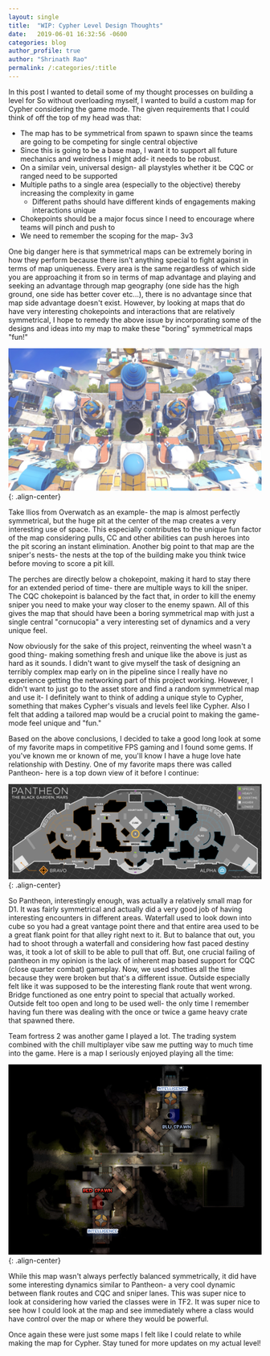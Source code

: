 ```yaml
---
layout: single
title:  "WIP: Cypher Level Design Thoughts"
date:   2019-06-01 16:32:56 -0600
categories: blog
author_profile: true
author: "Shrinath Rao"
permalink: /:categories/:title
---
```


In this post I wanted to detail some of my thought processes on building a level for
So without overloading myself, I wanted to build a custom map for Cypher considering the game mode. The given requirements that I could think of off the top of my head was that:

* The map has to be symmetrical from spawn to spawn since the teams are going to be competing for single central objective
* Since this is going to be a base map, I want it to support all future mechanics and weirdness I might add- it needs to be robust.
* On a similar vein, universal design- all playstyles whether it be CQC or ranged need to be supported
* Multiple paths to a single area (especially to the objective) thereby increasing the complexity in game
    * Different paths should have different kinds of engagements making interactions unique
* Chokepoints should be a major focus since I need to encourage where teams will pinch and push to
* We need to remember the scoping for the map- 3v3

One big danger here is that symmetrical maps can be extremely boring in how they perform because there isn't anything special to fight against in terms of map uniqueness. Every area is the same regardless of which side you are approaching it from so in terms of map advantage and playing and seeking an advantage through map geography (one side has the high ground, one side has better cover etc...), there is no advantage since that map side advantage doesn't exist. However, by looking at maps that do have very interesting chokepoints and interactions that are relatively symmetrical, I hope to remedy the above issue by incorporating some of the designs and ideas into my map to make these "boring" symmetrical maps "fun!"

![image-center](../_img/WIPLevel/ilios.jpg){: .align-center}

Take Ilios from Overwatch as an example- the map is almost perfectly symmetrical, but the huge pit at the center of the map creates a very interesting use of space. This especially contributes to the unique fun factor of the map considering pulls, CC and other abilities can push heroes into the pit scoring an instant elimination. Another big point to that map are the sniper's nests- the nests at the top of the building make you think twice before moving to score a pit kill.

The perches are directly below a chokepoint, making it hard to stay there for an extended period of time- there are multiple ways to kill the sniper. The CQC chokepoint is balanced by the fact that, in order to kill the enemy sniper you need to make your way closer to the enemy spawn. All of this gives the map that should have been a boring symmetrical map with just a single central "cornucopia" a very interesting set of dynamics and a very unique feel.


Now obviously for the sake of this project, reinventing the wheel wasn't a good thing- making something fresh and unique like the above is just as hard as it sounds. I didn't want to give myself the task of designing an terribly complex map early on in the pipeline since I really have no experience getting the networking part of this project working. However, I didn't want to just go to the asset store and find a random symmetrical map and use it- I definitely want to think of adding a unique style to Cypher, something that makes Cypher's visuals and levels feel like Cypher. Also I felt that adding a tailored map would be a crucial point to making the game-mode feel unique and "fun."  

Based on the above conclusions, I decided to take a good long look at some of my favorite maps in competitive FPS gaming and I found some gems. If you've known me or known of me, you'll know I have a huge love hate relationship with Destiny. One of my favorite maps there was called Pantheon- here is a top down view of it before I continue:

![image-center](../_img/WIPLevel/pantheon.jpg){: .align-center}

So Pantheon, interestingly enough, was actually a relatively small map for D1. It was fairly symmetrical and actually did a very good job of having interesting encounters in different areas. Waterfall used to look down into cube so you had a great vantage point there and that entire area used to be a great flank point for that alley right next to it. But to balance that out, you had to shoot through a waterfall and considering how fast paced destiny was, it took a lot of skill to be able to pull that off. But, one crucial failing of pantheon in my opinion is the lack of inherent map based support for CQC (close quarter combat) gameplay. Now, we used shotties all the time because they were broken but that's a different issue. Outside especially felt like it was supposed to be the interesting flank route that went wrong. Bridge functioned as one entry point to special that actually worked. Outside felt too open and long to be used well- the only time I remember having fun there was dealing with the once or twice a game heavy crate that spawned there.

Team fortress 2 was another game I played a lot. The trading system combined with the chill multiplayer vibe saw me putting way to much time into the game. Here is a map I seriously enjoyed playing all the time:

![image-center](../_img/WIPLevel/doubleCross.png){: .align-center}

While this map wasn't always perfectly balanced symmetrically, it did have some interesting dynamics similar to Pantheon- a very cool dynamic between flank routes and CQC and sniper lanes. This was super nice to look at considering how varied the classes were in TF2. It was super nice to see how I could look at the map and see immediately where a class would have control over the map or where they would be powerful.

Once again these were just some maps I felt like I could relate to while making the map for Cypher. Stay tuned for more updates on my actual level!
